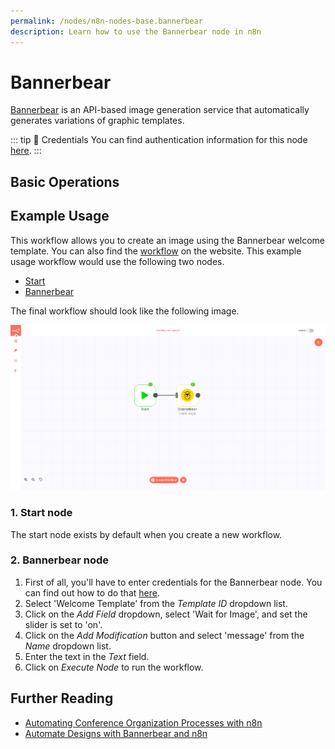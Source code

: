 ```yaml
---
permalink: /nodes/n8n-nodes-base.bannerbear
description: Learn how to use the Bannerbear node in n8n
---
```


# Bannerbear

[Bannerbear](https://www.bannerbear.com/) is an API-based image generation service that automatically generates variations of graphic templates.

::: tip 🔑 Credentials
You can find authentication information for this node [here](../../../credentials/Bannerbear/README.md).
:::

## Basic Operations

<Resource node="n8n-nodes-base.bannerbear" />

## Example Usage

This workflow allows you to create an image using the Bannerbear welcome template. You can also find the [workflow](https://n8n.io/workflows/544) on the website. This example usage workflow would use the following two nodes.
- [Start](../../core-nodes/Start/README.md)
- [Bannerbear]()

The final workflow should look like the following image.

![A workflow with the Bannerbear node](./workflow.png)

### 1. Start node

The start node exists by default when you create a new workflow.

### 2. Bannerbear node

1. First of all, you'll have to enter credentials for the Bannerbear node. You can find out how to do that [here](../../../credentials/Bannerbear/README.md).
2. Select 'Welcome Template' from the *Template ID* dropdown list.
3. Click on the *Add Field* dropdown, select 'Wait for Image', and set the slider is set to 'on'.
4. Click on the *Add Modification* button and select 'message' from the *Name* dropdown list.
5. Enter the text in the *Text* field.
6. Click on *Execute Node* to run the workflow.


## Further Reading

- [Automating Conference Organization Processes with n8n](https://medium.com/n8n-io/automating-conference-organization-processes-with-n8n-ab8f64a7a520)
- [Automate Designs with Bannerbear and n8n](https://medium.com/n8n-io/automate-designs-with-bannerbear-and-n8n-2b64c94b54db)
